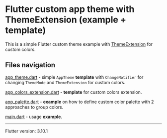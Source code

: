 # Flutter custom app theme with ThemeExtension (example + template)

This is a simple Flutter custom theme example with [ThemeExtension](https://api.flutter.dev/flutter/material/ThemeExtension-class.html) for custom colors.

## Files navigation

[app_theme.dart](lib/app_theme.dart) - simple `AppTheme` **template** with `ChangeNotifier` for changing `ThemeMode` and `ThemeExtension` for custom colors.

[app_colors_extension.dart](lib/app_colors_extension.dart) - **template** for custom colors extension.

[app_palette.dart](lib/app_palette.dart) - **example** on how to define custom color palette with 2 approaches to group colors.

[main.dart](lib/main.dart) - usage **example**.

---

Flutter version: 3.10.1
